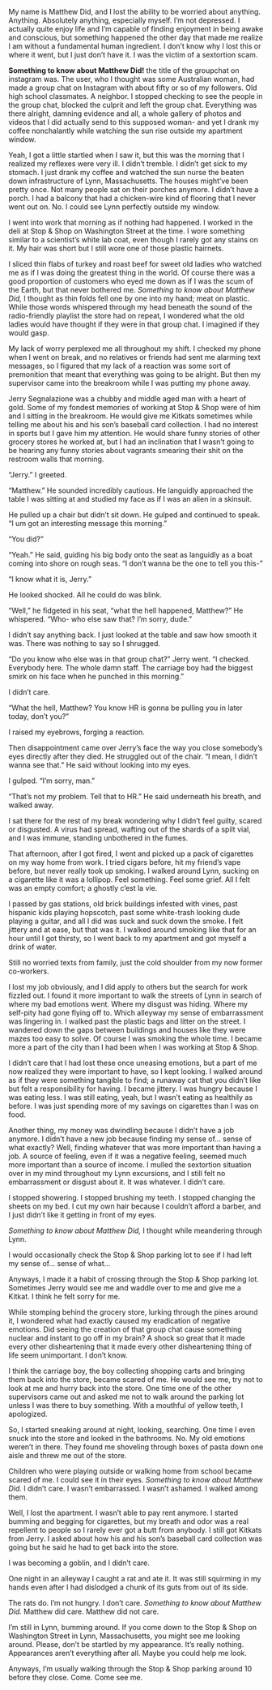 My name is Matthew Did, and I lost the ability to be worried about anything. Anything. Absolutely anything, especially myself. I’m not depressed. I actually quite enjoy life and I’m capable of finding enjoyment in being awake and conscious, but something happened the other day that made me realize I am without a fundamental human ingredient. I don’t know why I lost this or where it went, but I just don’t have it. I was the victim of a sextortion scam. 

**Something to know about Matthew Did!** the title of the groupchat on instagram was. The user, who I thought was some Australian woman, had made a group chat on Instagram with about fifty or so of my followers. Old high school classmates. A neighbor. I stopped checking to see the people in the group chat, blocked the culprit and left the group chat. Everything was there alright, damning evidence and all, a whole gallery of photos and videos that I did actually send to this supposed woman- and yet I drank my coffee nonchalantly while watching the sun rise outside my apartment window. 

Yeah, I got a little startled when I saw it, but this was the morning that I realized my reflexes were very ill. I didn’t tremble. I didn’t get sick to my stomach. I just drank my coffee and watched the sun nurse the beaten down infrastructure of Lynn, Massachusetts. The houses might’ve been pretty once. Not many people sat on their porches anymore. I didn’t have a porch. I had a balcony that had a chicken-wire kind of flooring that I never went out on. No. I could see Lynn perfectly outside my window. 

I went into work that morning as if nothing had happened. I worked in the deli at Stop & Shop on Washington Street at the time. I wore something similar to a scientist’s white lab coat, even though I rarely got any stains on it. My hair was short but I still wore one of those plastic hairnets. 

I sliced thin flabs of turkey and roast beef for sweet old ladies who watched me as if I was doing the greatest thing in the world. Of course there was a good proportion of customers who eyed me down as if I was the scum of the Earth, but that never bothered me. *Something to know about Matthew Did,* I thought as thin folds fell one by one into my hand; meat on plastic. While those words whispered through my head beneath the sound of the radio-friendly playlist the store had on repeat, I wondered what the old ladies would have thought if they were in that group chat. I imagined if they would gasp.

My lack of worry perplexed me all throughout my shift. I checked my phone when I went on break, and no relatives or friends had sent me alarming text messages, so I figured that my lack of a reaction was some sort of premonition that meant that everything was going to be alright. But then my supervisor came into the breakroom while I was putting my phone away. 

Jerry Segnalazione was a chubby and middle aged man with a heart of gold. Some of my fondest memories of working at Stop & Shop were of him and I sitting in the breakroom. He would give me Kitkats sometimes while telling me about his and his son’s baseball card collection. I had no interest in sports but I gave him my attention. He would share funny stories of other grocery stores he worked at, but I had an inclination that I wasn’t going to be hearing any funny stories about vagrants smearing their shit on the restroom walls that morning.

“Jerry.” I greeted.

“Matthew.” He sounded incredibly cautious. He languidly approached the table I was sitting at and studied my face as if I was an alien in a skinsuit. 

He pulled up a chair but didn’t sit down. He gulped and continued to speak. “I um got an interesting message this morning.”

“You did?”

“Yeah.” He said, guiding his big body onto the seat as languidly as a boat coming into shore on rough seas. “I don’t wanna be the one to tell you this-”

“I know what it is, Jerry.” 

He looked shocked. All he could do was blink.

“Well,” he fidgeted in his seat, “what the hell happened, Matthew?” He whispered. “Who- who else saw that? I’m sorry, dude.”

I didn’t say anything back. I just looked at the table and saw how smooth it was. There was nothing to say so I shrugged.

“Do you know who else was in that group chat?” Jerry went. “I checked. Everybody here. The whole damn staff. The carriage boy had the biggest smirk on his face when he punched in this morning.”

I didn’t care. 

“What the hell, Matthew? You know HR is gonna be pulling you in later today, don’t you?”

I raised my eyebrows, forging a reaction. 

Then disappointment came over Jerry’s face the way you close somebody’s eyes directly after they died. He struggled out of the chair. “I mean, I didn’t wanna see that.” He said without looking into my eyes.

I gulped. “I’m sorry, man.”

“That’s not my problem. Tell that to HR.” He said underneath his breath, and walked away. 

I sat there for the rest of my break wondering why I didn’t feel guilty, scared or disgusted. A virus had spread, wafting out of the shards of a spilt vial, and I was immune, standing unbothered in the fumes. 



That afternoon, after I got fired, I went and picked up a pack of cigarettes on my way home from work. I tried cigars before, hit my friend’s vape before, but never really took up smoking. I walked around Lynn, sucking on a cigarette like it was a lollipop. Feel something. Feel some grief. All I felt was an empty comfort; a ghostly c’est la vie. 

I passed by gas stations, old brick buildings infested with vines, past hispanic kids playing hopscotch, past some white-trash looking dude playing a guitar, and all I did was suck and suck down the smoke. I felt jittery and at ease, but that was it. I walked around smoking like that for an hour until I got thirsty, so I went back to my apartment and got myself a drink of water. 

Still no worried texts from family, just the cold shoulder from my now former co-workers. 



I lost my job obviously, and I did apply to others but the search for work fizzled out. I found it more important to walk the streets of Lynn in search of where my bad emotions went. Where my disgust was hiding. Where my self-pity had gone flying off to. Which alleyway my sense of embarrassment was lingering in. I walked past the plastic bags and litter on the street. I wandered down the gaps between buildings and houses like they were mazes too easy to solve. Of course I was smoking the whole time. I became more a part of the city than I had been when I was working at Stop & Shop. 

I didn’t care that I had lost these once uneasing emotions, but a part of me now realized they were important to have, so I kept looking. I walked around as if they were something tangible to find; a runaway cat that you didn’t like but felt a responsibility for having. I became jittery. I was hungry because I was eating less. I was still eating, yeah, but I wasn’t eating as healthily as before. I was just spending more of my savings on cigarettes than I was on food. 

Another thing, my money was dwindling because I didn’t have a job anymore. I didn’t have a new job because finding my sense of… sense of what exactly? Well, finding whatever that was more important than having a job. A source of feeling, even if it was a negative feeling, seemed much more important than a source of income. I mulled the sextortion situation over in my mind throughout my Lynn excursions, and I still felt no embarrassment or disgust about it. It was whatever. I didn’t care. 

I stopped showering. I stopped brushing my teeth. I stopped changing the sheets on my bed. I cut my own hair because I couldn’t afford a barber, and I just didn’t like it getting in front of my eyes. 

*Something to know about Matthew Did,* I thought while meandering through Lynn. 

I would occasionally check the Stop & Shop parking lot to see if I had left my sense of… sense of what… 

Anyways, I made it a habit of crossing through the Stop & Shop parking lot. Sometimes Jerry would see me and waddle over to me and give me a Kitkat. I think he felt sorry for me. 

While stomping behind the grocery store, lurking through the pines around it, I wondered what had exactly caused my eradication of negative emotions. Did seeing the creation of that group chat cause something nuclear and instant to go off in my brain? A shock so great that it made every other disheartening that it made every other disheartening thing of life seem unimportant. I don’t know. 

I think the carriage boy, the boy collecting shopping carts and bringing them back into the store, became scared of me. He would see me, try not to look at me and hurry back into the store. One time one of the other supervisors came out and asked me not to walk around the parking lot unless I was there to buy something. With a mouthful of yellow teeth, I apologized. 

So, I started sneaking around at night, looking, searching. One time I even snuck into the store and looked in the bathrooms. No. My old emotions weren’t in there. They found me shoveling through boxes of pasta down one aisle and threw me out of the store. 

Children who were playing outside or walking home from school became scared of me. I could see it in their eyes. *Something to know about Matthew Did.* I didn’t care. I wasn’t embarrassed. I wasn’t ashamed. I walked among them. 

Well, I lost the apartment. I wasn’t able to pay rent anymore. I started bumming and begging for cigarettes, but my breath and odor was a real repellent to people so I rarely ever got a butt from anybody. I still got Kitkats from Jerry. I asked about how his and his son’s baseball card collection was going but he said he had to get back into the store. 

I was becoming a goblin, and I didn’t care. 

One night in an alleyway I caught a rat and ate it. It was still squirming in my hands even after I had dislodged a chunk of its guts from out of its side. 

The rats do. I’m not hungry. I don’t care. *Something to know about Matthew Did.* Matthew did care. Matthew did not care.

I’m still in Lynn, bumming around. If you come down to the Stop & Shop on Washington Street in Lynn, Massachusetts, you might see me looking around. Please, don’t be startled by my appearance. It’s really nothing. Appearances aren’t everything after all. Maybe you could help me look. 

Anyways, I’m usually walking through the Stop & Shop parking around 10 before they close. Come. Come see me. 

